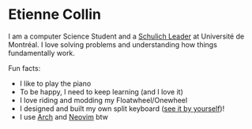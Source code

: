 # Etienne Collin

I am a computer Science Student and a [Schulich Leader](https://schulichleaders.com/) at Université de Montréal.
I love solving problems and understanding how things fundamentally work.

Fun facts:

- I like to play the piano
- To be happy, I need to keep learning (and I love it)
- I love riding and modding my Floatwheel/Onewheel
- I designed and built my own split keyboard ([see it by yourself](https://github.com/etiennecollin/wave))!
- I use [Arch](https://github.com/etiennecollin/dotfiles) and [Neovim](https://github.com/etiennecollin/nvim) btw

